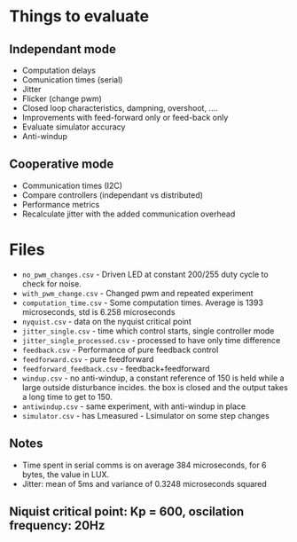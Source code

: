 # Things to evaluate

## Independant mode
+ Computation delays
+ Comunication times (serial)
+ Jitter
+ Flicker (change pwm)
+ Closed loop characteristics, dampning, overshoot, ....
+ Improvements with feed-forward only or feed-back only
+ Evaluate simulator accuracy
+ Anti-windup

## Cooperative mode
+ Communication times (I2C)
+ Compare controllers (independant vs distributed)
+ Performance metrics
+ Recalculate jitter with the added communication overhead

# Files

+ `no_pwm_changes.csv` - Driven LED at constant 200/255 duty cycle to check for noise.
+ `with_pwm_change.csv` - Changed pwm and repeated experiment
+ `computation_time.csv` - Some computation times. Average is 1393 microseconds, std is 6.258 microseconds
+ `nyquist.csv` - data on the nyquist critical point
+ `jitter_single.csv` - time which control starts, single controller mode
+ `jitter_single_processed.csv` - processed to have only time difference
+ `feedback.csv` - Performance of pure feedback control
+ `feedforward.csv` - pure feedforward
+ `feedforward_feedback.csv` - feedback+feedforward
+ `windup.csv` - no anti-windup, a constant reference of 150 is held while a large outside disturbance incides. the box is closed and the output takes a long time to get to 150.
+ `antiwindup.csv` - same experiment, with anti-windup in place
+ `simulator.csv` - has Lmeasured - Lsimulator on some step changes

## Notes

+ Time spent in serial comms is on average 384 microseconds, for 6 bytes, the value in LUX.
+ Jitter: mean of 5ms and variance of 0.3248 microseconds squared
## Niquist critical point: Kp = 600, oscilation frequency: 20Hz
